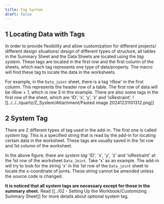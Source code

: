 ```yaml
---
title: Tag System
draft: false
---
```

## 1	Locating Data with Tags
In order to provide flexibility and allow customization for different projects/ different design situations/ design of different types of structure, all tables in the Summary Sheet and the Data Sheets are located using the *tag system*. These tags are located in the first row and the first column of the sheets, which each tag represents one type of data/property. The macro will find these tag to locate the data in the worksheets.

For example, in the `Data_joint` sheet, there is a tag ‘rRow’ in the first column. This represents the header row of a table. The first row of data will be rRow + 1, which is row 3 in this example. There are also some tags in the first row of the sheet, which are ‘ID’, ‘x’, ‘y’, ‘z’ and ‘isRestraint’.
![[../../../quartz/Z_System/Attachment/Pasted image 20241231101312.png]]
## 2	System Tag
There are 2 different types of tag used in the add-in. The first one is called *system tag*. This is a specified string that is read by the add-in for locating certain data in the worksheet.  These tags are usually saved in the 1st row and 1st column of the worksheet. 

In the above figure, there are *system tag* 'ID', 'x', 'y', 'z' and 'isRestraint' at the 1st row of the worksheet `Data_Joint`. Take 'x' as an example. The add-in will try to look for the string 'x' in the 1st row of the `Data_joint` sheet to locate the x-coordinate of joints. These string cannot be amended unless the source code is changed. 

**It is noticed that all system tags are necessary except  for those in the summary sheet.** Read [[../02 - Setting Up the Workbook/Customizing Summary Sheet]] for more details about optional system tag.
